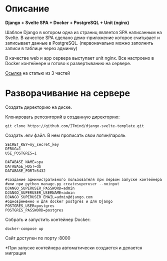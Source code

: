 
# Описание

**Django + Svelte SPA + Docker + PostgreSQL + Unit (nginx)**

Шаблон Django в котором одна из страниц является SPA написанным на Svelte.
В качестве SPA сделано демо-приложение которое считывает и записывает данные в PostgreSQL.
(первоначально можно заполнить записи в таблице через админку)

В качестве web и app сервера выступает unit nginx.
Все настроено в Docker контейнере и готово к развертыванию на сервере.

[Ссылка](https://itmindco.ru/2023/05/09/django-с-spa-на-svelte-часть-1/) на статью из 3 частей


# Разворачивание на сервере

Создать директорию на диске.

Клонировать репозиторий в созданную директорию:
```shell
git clone https://github.com/ITmind/django-svelte-template.git
```

Создать .env файл. В нем прописать свои логин/пароль

```dotenv
SECRET_KEY=my_secret_key
DEBUG=1
USE_POSTGRES=1

DATABASE_NAME=spa
DATABASE_HOST=db
DATABASE_PORT=5432

#создание административного пользователя при первом запуске контейнера
#или при python manage.py createsuperuser --noinput
DJANGO_SUPERUSER_PASSWORD=admin
DJANGO_SUPERUSER_USERNAME=admin
DJANGO_SUPERUSER_EMAIL=admin@django.com
#одновременно и для docker postgres и для Django
POSTGRES_USER=postgres
POSTGRES_PASSWORD=postgres
```

Собрать и запустить контейнер Docker:
```shell
docker-compose up
```

Сайт доступен по порту :8000

*При запуске контейнера автоматически создается и делается миграция